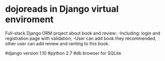 # dojoreads in Django virtual enviroment

Full-stack Django ORM project about book and review:
-Including: login and registration page with validation;
-User can add book they recommended, other user can add review and ranting to this book.

#django version 1.10
#python 2.7
#db browser for SQLite
